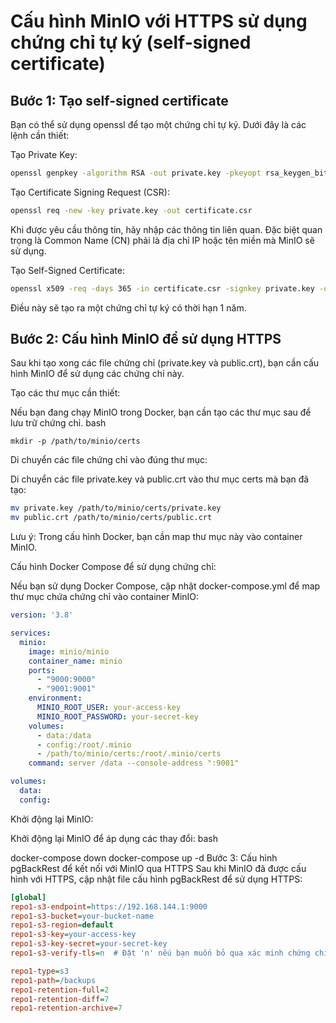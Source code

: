 # Cấu hình MinIO với HTTPS sử dụng chứng chỉ tự ký (self-signed certificate)

## Bước 1: Tạo self-signed certificate
Bạn có thể sử dụng openssl để tạo một chứng chỉ tự ký. Dưới đây là các lệnh cần thiết:

Tạo Private Key:

```bash
openssl genpkey -algorithm RSA -out private.key -pkeyopt rsa_keygen_bits:2048
```

Tạo Certificate Signing Request (CSR):

```bash
openssl req -new -key private.key -out certificate.csr
```

Khi được yêu cầu thông tin, hãy nhập các thông tin liên quan. Đặc biệt quan trọng là Common Name (CN) phải là địa chỉ IP hoặc tên miền mà MinIO sẽ sử dụng.

Tạo Self-Signed Certificate:

```bash
openssl x509 -req -days 365 -in certificate.csr -signkey private.key -out public.crt
```

Điều này sẽ tạo ra một chứng chỉ tự ký có thời hạn 1 năm.

## Bước 2: Cấu hình MinIO để sử dụng HTTPS
Sau khi tạo xong các file chứng chỉ (private.key và public.crt), bạn cần cấu hình MinIO để sử dụng các chứng chỉ này.

Tạo các thư mục cần thiết:

Nếu bạn đang chạy MinIO trong Docker, bạn cần tạo các thư mục sau để lưu trữ chứng chỉ.
bash

```
mkdir -p /path/to/minio/certs
```

Di chuyển các file chứng chỉ vào đúng thư mục:

Di chuyển các file private.key và public.crt vào thư mục certs mà bạn đã tạo:

```bash
mv private.key /path/to/minio/certs/private.key
mv public.crt /path/to/minio/certs/public.crt
```
Lưu ý: Trong cấu hình Docker, bạn cần map thư mục này vào container MinIO.

Cấu hình Docker Compose để sử dụng chứng chỉ:

Nếu bạn sử dụng Docker Compose, cập nhật docker-compose.yml để map thư mục chứa chứng chỉ vào container MinIO:

```yaml
version: '3.8'

services:
  minio:
    image: minio/minio
    container_name: minio
    ports:
      - "9000:9000"
      - "9001:9001"
    environment:
      MINIO_ROOT_USER: your-access-key
      MINIO_ROOT_PASSWORD: your-secret-key
    volumes:
      - data:/data
      - config:/root/.minio
      - /path/to/minio/certs:/root/.minio/certs
    command: server /data --console-address ":9001"

volumes:
  data:
  config:
```

Khởi động lại MinIO:

Khởi động lại MinIO để áp dụng các thay đổi:
bash

docker-compose down
docker-compose up -d
Bước 3: Cấu hình pgBackRest để kết nối với MinIO qua HTTPS
Sau khi MinIO đã được cấu hình với HTTPS, cập nhật file cấu hình pgBackRest để sử dụng HTTPS:

```ini
[global]
repo1-s3-endpoint=https://192.168.144.1:9000
repo1-s3-bucket=your-bucket-name
repo1-s3-region=default
repo1-s3-key=your-access-key
repo1-s3-key-secret=your-secret-key
repo1-s3-verify-tls=n  # Đặt 'n' nếu bạn muốn bỏ qua xác minh chứng chỉ

repo1-type=s3
repo1-path=/backups
repo1-retention-full=2
repo1-retention-diff=7
repo1-retention-archive=7
```